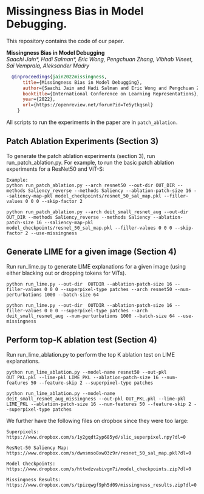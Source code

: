 # Missingness Bias in Model Debugging.

This repository contains the code of our paper. 

**Missingness Bias in Model Debugging** </br>
*Saachi Jain\*, Hadi Salman\*, Eric Wong, Pengchuan Zhang, Vibhab Vineet, Sai Vemprala, Aleksander Madry*

```bibtex
  @inproceedings{jain2022missingness,
      title={Missingness Bias in Model Debugging},
      author={Saachi Jain and Hadi Salman and Eric Wong and Pengchuan Zhang and Vibhav Vineet and Sai Vemprala and Aleksander Madry},
      booktitle={International Conference on Learning Representations},
      year={2022},
      url={https://openreview.net/forum?id=Te5ytkqsnl}
    } 
```

All scripts to run the experiments in the paper are in `patch_ablation.` 

## Patch Ablation Experiments (Section 3)
To generate the patch ablation experiments (section 3), run run_patch_ablation.py. For example, to run the basic patch ablation experiments for a ResNet50 and ViT-S:
```
Example:
python run_patch_ablation.py --arch resnet50 --out-dir OUT_DIR --methods Saliency_reverse --methods Saliency --ablation-patch-size 16 --saliency-map-pkl model_checkpoints/resnet_50_sal_map.pkl --filler-values 0 0 0 --skip-factor 2

python run_patch_ablation.py --arch deit_small_resnet_aug --out-dir OUT_DIR --methods Saliency_reverse --methods Saliency --ablation-patch-size 16 --saliency-map-pkl  model_checkpoints/resnet_50_sal_map.pkl --filler-values 0 0 0 --skip-factor 2 --use-missingness

```
## Generate LIME for a given image (Section 4)
Run run_lime.py to generate LIME explanations for a given image (using either blacking out or dropping tokens for ViTs).
```
python run_lime.py --out-dir  OUTDIR --ablation-patch-size 16 --filler-values 0 0 0 --superpixel-type patches --arch resnet50 --num-perturbations 1000 --batch-size 64 

python run_lime.py --out-dir  OUTDIR --ablation-patch-size 16 --filler-values 0 0 0 --superpixel-type patches --arch deit_small_resnet_aug --num-perturbations 1000 --batch-size 64 --use-missingness
```
## Perform top-K ablation test (Section 4)

Run run_lime_ablation.py to perform the top K ablation test on LIME explanations.
```
python run_lime_ablation.py --model-name resnet50 --out-pkl OUT_PKL.pkl --lime-pkl LIME_PKL --ablation-patch-size 16 --num-features 50 --feature-skip 2 --superpixel-type patches

python run_lime_ablation.py --model-name deit_small_resnet_aug_missingness --out-pkl OUT_PKL.pkl --lime-pkl LIME_PKL --ablation-patch-size 16 --num-features 50 --feature-skip 2 --superpixel-type patches
```

We further have the following files on dropbox since they were too large:
```
Superpixels: https://www.dropbox.com/s/1y2gqdt2yp685yd/slic_superpixel.npy?dl=0

ResNet-50 Saliency Map: https://www.dropbox.com/s/dwnsmso8xw03z9r/resnet_50_sal_map.pkl?dl=0

Model Checkpoints: https://www.dropbox.com/s/httwdzvabivgm7i/model_checkpoints.zip?dl=0

Missingness Results: https://www.dropbox.com/s/tpizqwgf9ph5d09/missingness_results.zip?dl=0
```


